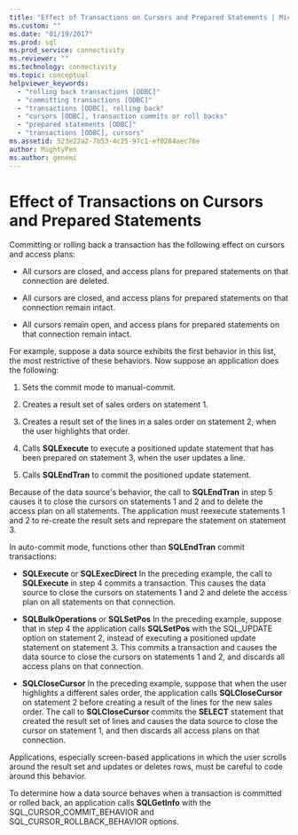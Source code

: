 ```yaml
---
title: "Effect of Transactions on Cursors and Prepared Statements | Microsoft Docs"
ms.custom: ""
ms.date: "01/19/2017"
ms.prod: sql
ms.prod_service: connectivity
ms.reviewer: ""
ms.technology: connectivity
ms.topic: conceptual
helpviewer_keywords: 
  - "rolling back transactions [ODBC]"
  - "committing transactions [ODBC]"
  - "transactions [ODBC], rolling back"
  - "cursors [ODBC], transaction commits or roll backs"
  - "prepared statements [ODBC]"
  - "transactions [ODBC], cursors"
ms.assetid: 523e22a2-7b53-4c25-97c1-ef0284aec76e
author: MightyPen
ms.author: genemi
---
```

# Effect of Transactions on Cursors and Prepared Statements
Committing or rolling back a transaction has the following effect on cursors and access plans:  
  
-   All cursors are closed, and access plans for prepared statements on that connection are deleted.  
  
-   All cursors are closed, and access plans for prepared statements on that connection remain intact.  
  
-   All cursors remain open, and access plans for prepared statements on that connection remain intact.  
  
 For example, suppose a data source exhibits the first behavior in this list, the most restrictive of these behaviors. Now suppose an application does the following:  
  
1.  Sets the commit mode to manual-commit.  
  
2.  Creates a result set of sales orders on statement 1.  
  
3.  Creates a result set of the lines in a sales order on statement 2, when the user highlights that order.  
  
4.  Calls **SQLExecute** to execute a positioned update statement that has been prepared on statement 3, when the user updates a line.  
  
5.  Calls **SQLEndTran** to commit the positioned update statement.  
  
 Because of the data source's behavior, the call to **SQLEndTran** in step 5 causes it to close the cursors on statements 1 and 2 and to delete the access plan on all statements. The application must reexecute statements 1 and 2 to re-create the result sets and reprepare the statement on statement 3.  
  
 In auto-commit mode, functions other than **SQLEndTran** commit transactions:  
  
-   **SQLExecute** or **SQLExecDirect** In the preceding example, the call to **SQLExecute** in step 4 commits a transaction. This causes the data source to close the cursors on statements 1 and 2 and delete the access plan on all statements on that connection.  
  
-   **SQLBulkOperations** or **SQLSetPos** In the preceding example, suppose that in step 4 the application calls **SQLSetPos** with the SQL_UPDATE option on statement 2, instead of executing a positioned update statement on statement 3. This commits a transaction and causes the data source to close the cursors on statements 1 and 2, and discards all access plans on that connection.  
  
-   **SQLCloseCursor** In the preceding example, suppose that when the user highlights a different sales order, the application calls **SQLCloseCursor** on statement 2 before creating a result of the lines for the new sales order. The call to **SQLCloseCursor** commits the **SELECT** statement that created the result set of lines and causes the data source to close the cursor on statement 1, and then discards all access plans on that connection.  
  
 Applications, especially screen-based applications in which the user scrolls around the result set and updates or deletes rows, must be careful to code around this behavior.  
  
 To determine how a data source behaves when a transaction is committed or rolled back, an application calls **SQLGetInfo** with the SQL_CURSOR_COMMIT_BEHAVIOR and SQL_CURSOR_ROLLBACK_BEHAVIOR options.
